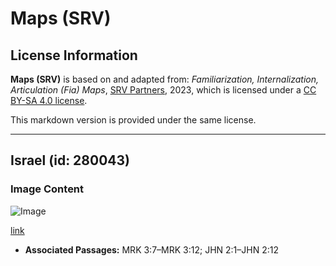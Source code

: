 # Maps (SRV)

## License Information

**Maps (SRV)** is based on and adapted from: _Familiarization, Internalization, Articulation (Fia) Maps_, [SRV Partners](https://srvpartners.org/home/), 2023, which is licensed under a [CC BY-SA 4.0 license](https://creativecommons.org/licenses/by-sa/4.0/legalcode.en).

This markdown version is provided under the same license.



--------------------------------

## Israel (id: 280043)

### Image Content

![Image](https://cdn.aquifer.bible/aquifer-content/resources/FIAMaps/israel.jpg)

[link](https://cdn.aquifer.bible/aquifer-content/resources/FIAMaps/israel.jpg)

* **Associated Passages:** MRK 3:7–MRK 3:12; JHN 2:1–JHN 2:12


